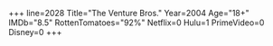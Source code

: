 +++
line=2028
Title="The Venture Bros."
Year=2004
Age="18+"
IMDb="8.5"
RottenTomatoes="92%"
Netflix=0
Hulu=1
PrimeVideo=0
Disney=0
+++

